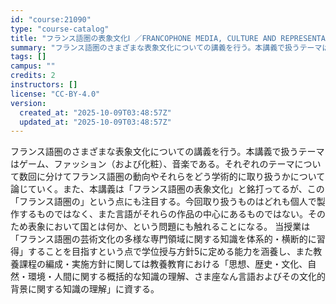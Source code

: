 ```yaml
---
id: "course:21090"
type: "course-catalog"
title: "フランス語圏の表象文化Ⅰ ／FRANCOPHONE MEDIA, CULTURE AND REPRESENTATION I"
summary: "フランス語圏のさまざまな表象文化についての講義を行う。本講義で扱うテーマはゲーム、ファッション（および化粧）、音楽である。それぞれのテーマについて数回に分けてフランス語圏の動向やそれらをどう学術的に取り扱うかについて論じていく。また、本講義…"
tags: []
campus: ""
credits: 2
instructors: []
license: "CC-BY-4.0"
version:
  created_at: "2025-10-09T03:48:57Z"
  updated_at: "2025-10-09T03:48:57Z"
---
```

フランス語圏のさまざまな表象文化についての講義を行う。本講義で扱うテーマはゲーム、ファッション（および化粧）、音楽である。それぞれのテーマについて数回に分けてフランス語圏の動向やそれらをどう学術的に取り扱うかについて論じていく。また、本講義は「フランス語圏の表象文化」と銘打ってるが、この「フランス語圏の」という点にも注目する。今回取り扱うものはどれも個人で製作するものではなく、また言語がそれらの作品の中心にあるものではない。そのため表象において国とは何か、という問題にも触れることになる。 当授業は「フランス語圏の芸術文化の多様な専門領域に関する知識を体系的・横断的に習得」することを目指すという点で学位授与方針5に定める能力を涵養し、また教養課程の編成・実施方針に関しては教養教育における「思想、歴史・文化、自然・環境・人間に関する概括的な知識の理解、さま座なん言語およびその文化的背景に関する知識の理解」に資する。
